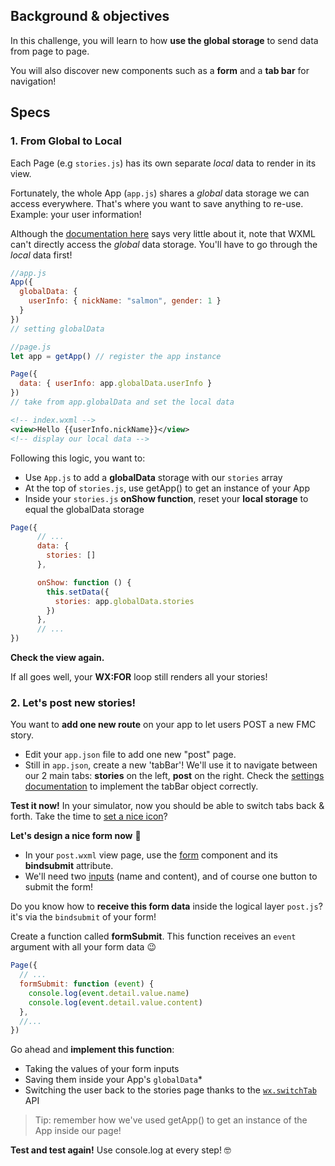 ## Background & objectives

In this challenge, you will learn to how **use the global storage** to send data from page to page.

You will also discover new components such as a **form** and a **tab bar** for navigation!

## Specs

### 1. From Global to Local

Each Page (e.g `stories.js`) has its own separate *local* data to render in its view.

Fortunately, the whole App (`app.js`) shares a *global* data storage we can access everywhere. That's where you want to save anything to re-use. Example: your user information!

Although the [documentation here](https://developers.weixin.qq.com/miniprogram/en/dev/framework/app-service/app.html) says very little about it, note that WXML can't directly access the *global* data storage. You'll have to go through the *local* data first!

```js
//app.js
App({
  globalData: {
    userInfo: { nickName: "salmon", gender: 1 }
  }
})
// setting globalData
```

```js
//page.js
let app = getApp() // register the app instance

Page({
  data: { userInfo: app.globalData.userInfo }
})
// take from app.globalData and set the local data
```

```xml
<!-- index.wxml -->
<view>Hello {{userInfo.nickName}}</view>
<!-- display our local data -->
```

Following this logic, you want to:

- Use `App.js` to add a **globalData** storage with our `stories` array
- At the top of `stories.js`, use getApp() to get an instance of your App
- Inside your `stories.js` **onShow function**, reset your **local storage** to equal the globalData storage

```js
Page({ 
      // ...
      data: {
        stories: []
      },

      onShow: function () {
        this.setData({
          stories: app.globalData.stories
        })
      },  
      // ... 
})
```

**Check the view again.**

If all goes well, your **WX:FOR** loop still renders all your stories!

### 2. Let's post new stories!

You want to **add one new route** on your app to let users POST a new FMC story.

- Edit your `app.json` file to add one new "post" page.
- Still in `app.json`, create a new 'tabBar'! We'll use it to navigate between our 2 main tabs: **stories** on the left, **post** on the right. Check the [settings documentation](https://developers.weixin.qq.com/miniprogram/en/dev/framework/config.html) to implement the tabBar object correctly.

**Test it now!** In your simulator, now you should be able to switch tabs back & forth. Take the time to [set a nice icon](https://www.iconfont.cn/)?

**Let's design a nice form now** 🎨

- In your `post.wxml` view page, use the [form](https://developers.weixin.qq.com/miniprogram/en/dev/component/form.html) component and its **bindsubmit** attribute.
- We'll need two [inputs](https://developers.weixin.qq.com/miniprogram/en/dev/component/input.html) (name and content), and of course one button to submit the form!

Do you know how to **receive this form data** inside the logical layer `post.js`? it's via the `bindsubmit` of your form!

Create a function called **formSubmit**. This function receives an `event` argument with all your form data 😉

```js
Page({
  // ...
  formSubmit: function (event) {
    console.log(event.detail.value.name)
    console.log(event.detail.value.content)
  },
  //...
})
```

Go ahead and **implement this function**:

- Taking the values of your form inputs
- Saving them inside your App's `globalData`*
- Switching the user back to the stories page thanks to the [`wx.switchTab`](https://developers.weixin.qq.com/miniprogram/en/dev/api/route/wx.switchTab.html) API

> Tip: remember how we've used getApp() to get an instance of the App inside our page!

**Test and test again!** Use console.log at every step! 🤓